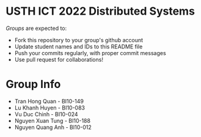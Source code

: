 USTH ICT 2022 Distributed Systems
=====================================

*Groups* are expected to:

* Fork this repository to your group's github account
* Update student names and IDs to this README file
* Push your commits regularly, with proper commit messages
* Use pull request for collaborations!

Group Info
=======================

* Tran Hong Quan    - BI10-149
* Lu Khanh Huyen    - BI10-083
* Vu Duc Chinh      - BI10-024
* Nguyen Xuan Tung  - BI10-188
* Nguyen Quang Anh  - BI10-012

